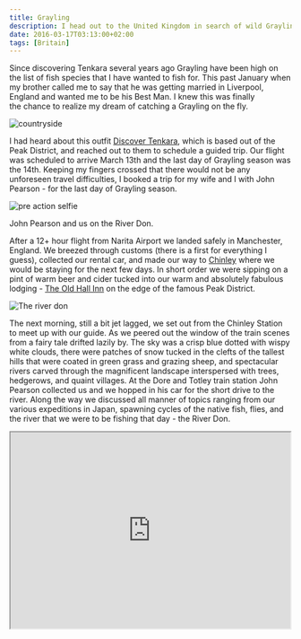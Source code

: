 ```yaml
---
title: Grayling
description: I head out to the United Kingdom in search of wild Grayling and Brown Trout...
date: 2016-03-17T03:13:00+02:00
tags: [Britain]
---
```

<div class="text-lg mt-2">
<p class="mb-2">Since discovering Tenkara several years ago Grayling have been high on the list of fish species that I have wanted to fish for. This past January when my brother called me to say that he was getting married in Liverpool, England and wanted me to be his Best Man. I knew this was finally the chance to realize my dream of catching a Grayling on the fly.</p>

<img class="w-8/12 rounded-lg shadow-lg mx-auto" src="https://res.cloudinary.com/mountaintopcoding-127956/image/upload/v1658871792/Fallfish%20Tenkara/Grayling/england-tenkara-britain-fishing-united_kingdom-grayling-brook_trout_jxinae.jpg" alt="countryside" />

<p class="mt-2 mb-2">I had heard about this outfit <a href="https://www.facebook.com/DiscoverTenkara/" target="_blank" rel="noopener" class="text-red-500 hover:bg-red-500 hover:text-white">Discover Tenkara</a>, which is based out of the Peak District, and reached out to them to schedule a guided trip. Our flight was scheduled to arrive March 13th and the last day of Grayling season was the 14th. Keeping my fingers crossed that there would not be any unforeseen travel difficulties, I booked a trip for my wife and I with John Pearson - for the last day of Grayling season.</p>

<img class="w-8/12 rounded-lg shadow-lg mx-auto" src="https://res.cloudinary.com/mountaintopcoding-127956/image/upload/v1658871791/Fallfish%20Tenkara/Grayling/england-tenkara-britain-fishing-united_kingdom-grayling-brook_trout-our_guide_hyxglj.jpg" alt="pre action selfie" />
<p class="mt-2 mb-2">John Pearson and us on the River Don.</p>

<p class="mt-2 mb-2">After a 12+ hour flight from Narita Airport we landed safely in Manchester, England. We breezed through customs (there is a first for everything I guess), collected our rental car, and made our way to <a href="https://www.google.com/maps/place/Chinley,+High+Peak,+Derbyshire+SK23,+UK/@53.3382681,-1.9479302,15z/data=!3m1!4b1!4m7!1m4!3m3!1s0x487a348304951a07:0x8b1d5b83f07368bb!2sChinley!3b1!3m1!1s0x487a33639681f7a7:0x56bff816e6867a2f" target="_blank" rel="noopener" class="text-red-500 hover:bg-red-500 hover:text-white">Chinley</a> where we would be staying for the next few days. In short order we were sipping on a pint of warm beer and cider tucked into our warm and absolutely fabulous lodging - <a href="https://www.old-hall-inn.co.uk/" target="_blank" rel="noopener" class="text-red-500 hover:bg-red-500 hover:text-white">The Old Hall Inn</a> on the edge of the famous Peak District.</p>

<img class="w-8/12 rounded-lg shadow-lg mx-auto" src="https://res.cloudinary.com/mountaintopcoding-127956/image/upload/v1658871793/Fallfish%20Tenkara/Grayling/england-tenkara-britain-fishing-united_kingdom-grayling-brook_trout-fishy_looking_water_qmwygn.jpg" alt="The river don" />

<p class="mt-2 mb-2">The next morning, still a bit jet lagged, we set out from the Chinley Station to meet up with our guide. As we peered out the window of the train scenes from a fairy tale drifted lazily by. The sky was a crisp blue dotted with wispy white clouds, there were patches of snow tucked in the clefts of the tallest hills that were coated in green grass and grazing sheep, and spectacular rivers carved through the magnificent landscape interspersed with trees, hedgerows, and quaint villages. At the Dore and Totley train station John Pearson collected us and we hopped in his car for the short drive to the river. Along the way we discussed all manner of topics ranging from our various expeditions in Japan, spawning cycles of the native fish, flies, and the river that we were to be fishing that day - the River Don.

<div class="aspect-w-16 aspect-h-9">
    <iframe src="https://player.vimeo.com/video/25372131?h=e9070eaf08" width="500" height="350" />
</div>

<p class="mt-2 mb-2"><a href="https://vimeo.com/25372131" target="_blank" rel="noopener noreferrer" class="text-red-500 hover:bg-red-500 hover:text-white">Urban Flyfishing</a> The river that we would be fishing in Sheffield, UK.</p>

<img class="w-8/12 rounded-lg shadow-lg mx-auto" src="https://res.cloudinary.com/mountaintopcoding-127956/image/upload/v1658871791/Fallfish%20Tenkara/Grayling/england-tenkara-britain-fishing-united_kingdom-grayling-brook_trout-lunch_break_m6hhgr.jpg" alt="fishing" />

<p class="mt-2 mb-2">In the interest of traveling light I had only packed one carry on sized luggage piece, a small bag and no fishing gear besides my trusty Patagonia hat. John had us covered though with some heavy duty waders, several boxes of hand tied nymphs and kebaris, two beautiful wooden tenkara nets, and three to four Tenkara Centre rods. We stocked up on lunch at the market next to the river and then began the pleasant walk down the bicycle path that paralleled the river to the first fishing hole.</p>

<img class="w-8/12 rounded-lg shadow-lg mx-auto" src="https://res.cloudinary.com/mountaintopcoding-127956/image/upload/v1658871791/Fallfish%20Tenkara/Grayling/england-tenkara-britain-fishing-united_kingdom-grayling-brook_trout-nice_one_tz6aew.jpg" alt="Brook Trout" />

<p class="mt-2 mb-2">One of the first things I noticed about the river was the color of the water, it was a very dark whiskey color. I ha not fished a river like this since the Blackwater River in West Virginia. John explained that it was the tannins seeping into the water from peat moss in the moorlands. The color of the water did make for some spicy wading as you could not make out the river bed and were often stepping blindly. With the aid of John's wading staff the three of us made it safely to the far side of river where John began to set up our Tenkara rods. After about 30 minutes or so and no bites John tied on a dropper, my first time fishing with such a rig, and in short order I had hooked my first Grayling.</p>

<img class="w-8/12 rounded-lg shadow-lg mx-auto" src="https://res.cloudinary.com/mountaintopcoding-127956/image/upload/v1658872346/Fallfish%20Tenkara/Grayling/england-tenkara-britain-fishing-united_kingdom-grayling-brook_trout-my_first_grayling_u2mvwv.jpg" alt="my first grayling" />

<p class="mt-2 mb-2">Right before I caught my first Grayling Paul Gaskell showed up. It was quite an exciting day for me as I had read and learned so much from these two gentlemen regarding Tenkara and in the same day I was fishing with both of them. The intuitive line rigs that we fished with throughout the day helped immensely with visualizing strikes, line contact, and natural fly drift (techniques that are covered in their fabulous <a href="https://discover-tenkara.com/usa-canada-tutorials-sign-up/" target="_blank" rel="noopener" class="text-red-500 hover:bg-red-500 hover:text-white">free email series</a>). I learned more in one day on the river with both of them then I have learned in the three plus years I have been fishing Tenkara.</p>

<p class="mt-2 mb-2">I had never fished with a dropper before but it proved to be quite productive with fish slamming one of the two flies (or both) throughout the day. A few minutes after the first Grayling I brought to hand another and then another (and the fourth got off as I was bringing it into the net).</p>

<img class="w-8/12 rounded-lg shadow-lg mx-auto" src="https://res.cloudinary.com/mountaintopcoding-127956/image/upload/v1658871793/Fallfish%20Tenkara/Grayling/england-tenkara-britain-fishing-united_kingdom-grayling-brook_trout-paul_gaskell_jrtvuy.jpg" alt="rigging a line" />

<p class="mt-2 mb-2">My wife was fishing below me but coming up empty handed, so after a bit we crossed the river and settled in for some lunch on the bank of the river.</p>

<p class="mt-2 mb-2">I was eager for my wife to catch a fish, as she had never caught a fish with a Tenkara rod, in fact the only fish she had caught in her life was a Catfish in Oregon when she was 8. So after lunch we split up, I headed off to fish with Paul for a bit while John worked with my wife to help her catch a fish.</p>

<img class="w-8/12 rounded-lg shadow-lg mx-auto" src="https://res.cloudinary.com/mountaintopcoding-127956/image/upload/v1658871792/Fallfish%20Tenkara/Grayling/england-tenkara-britain-fishing-united_kingdom-grayling-brook_trout-first_glimpse_cwak4g.jpg" alt="a lovely stretch of river" />

<p class="mt-2 mb-2">Paul Gaskell tying on another nymph while my wife and John fish further upstream (Note: The French nymphing indicator at the end of the green nylon line).</p>

<p class="mt-2 mb-2">In no time at all I heard a holler from upstream and saw a very nice bend in my wife's Tenkara rod. I watched from afar as she expertly brought a good sized fish into John's waiting net.</p>

<img class="w-8/12 rounded-lg shadow-lg mx-auto" src="https://res.cloudinary.com/mountaintopcoding-127956/image/upload/v1658872345/Fallfish%20Tenkara/Grayling/england-tenkara-britain-fishing-united_kingdom-grayling-brook_trout-happy_wife_hpbdah.jpg" alt="first fish" />
<p class="mt-2 mb-2 text-center text-sm italic bg-red-200">My wife's first fish - a wild Brown Trout!</p>

<p class="mt-2 mb-2">Paul and I fished a promising looking spot and practiced the grid method (another technique listed in their <a href="https://discover-tenkara.com/usa-canada-tutorials-sign-up/" target="_blank" rel="noopener" class="text-red-500 hover:bg-red-500 hover:text-white">free newsletter</a>). While I was getting numerous strikes I kept missing the sets. One thing that I came to discover was that when a Grayling tastes a fly the take is incredibly subtle and very quick. A split second delay in setting the hook means the fish is already gone. Paul assuaged my defeat with the suggestion that because the pool was so beautiful it likely saw a lot of pressure and therefore the fish were very wary and difficult to catch.</p>

<p class="mt-2 mb-2">Paul was late for a meeting and had to depart so I wandered back upstream to where my wife and John were fishing. She had just hooked into a beautiful Grayling but it had gotten off so we wandered for a bit until we came upon another promising looking spot.</p>

<p class="mt-2 mb-2">I had been hoping to catch a Brown Trout and round out the game fish species that lived in the river. After working the spot methodically I came upon a promising spot and after a few missed sets I landed a beautiful wild Brown Trout.</p>

<img class="w-8/12 rounded-lg shadow-lg mx-auto" src="https://res.cloudinary.com/mountaintopcoding-127956/image/upload/v1658871793/Fallfish%20Tenkara/Grayling/england-tenkara-britain-fishing-united_kingdom-grayling-brook_trout-riffles_xpippm.jpg" alt="water" />

<p class="mt-2 mb-2">Unfortunately all good things must come to an end and so to was our fabulous day on the River Don. A bit reluctantly we packed up our rods and made our way back to the car.</p>

<img class="w-8/12 rounded-lg shadow-lg mx-auto" src="https://res.cloudinary.com/mountaintopcoding-127956/image/upload/v1658871791/Fallfish%20Tenkara/Grayling/england-tenkara-britain-fishing-united_kingdom-grayling-brook_trout-happy_couple_bvmw4p.jpg" alt="good times" />
<p class="mt-2 mb-2 text-center text-sm italic">The happy couple at the end of the day.</p>

<p class="mt-2 mb-2">That evening after a lovely sunset we recounted the day's adventures over a wonderful British meal and a few pints of cider and warm beer. The day had been so splendid that it almost seemed as if we had been dreaming. I had never booked a guided fly fishing trip before and my brain was overflowing with all that I had learned. Still days after the trip I find myself connecting dots and thinking about the various techniques that were shown to me in new ways.</p>

<p class="mt-2 mb-2">Having now Tenkara fly fished on three continents I am eager to explore other regions and target other foreign fish species. I think the next place on my bucket list is Patagonia. In the meantime I am eager to get back to Japan where the snow is beginning to melt and the trees are starting to bud and bloom.</p>

<img class="w-8/12 rounded-lg shadow-lg mx-auto" src="https://res.cloudinary.com/mountaintopcoding-127956/image/upload/v1658871790/Fallfish%20Tenkara/Grayling/england-tenkara-britain-fishing-united_kingdom-grayling-brook_trout-celebration_dinner_r0qist.jpg" alt="celebration dinner" />
</div>